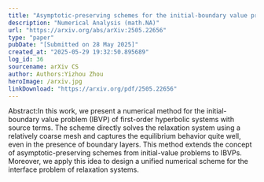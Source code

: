 ```yaml
---
title: "Asymptotic-preserving schemes for the initial-boundary value problem of hyperbolic relaxation systems"
description: "Numerical Analysis (math.NA)"
url: "https://arxiv.org/abs/arXiv:2505.22656"
type: "paper"
pubDate: "[Submitted on 28 May 2025]"
created_at: "2025-05-29 19:32:50.895689"
log_id: 36
sourcename: arXiv CS
author: Authors:Yizhou Zhou
heroImage: /arxiv.jpg
linkDownload: "https://arxiv.org/pdf/2505.22656"
---
```


Abstract:In this work, we present a numerical method for the initial-boundary value problem (IBVP) of first-order hyperbolic systems with source terms. The scheme directly solves the relaxation system using a relatively coarse mesh and captures the equilibrium behavior quite well, even in the presence of boundary layers. This method extends the concept of asymptotic-preserving schemes from initial-value problems to IBVPs. Moreover, we apply this idea to design a unified numerical scheme for the interface problem of relaxation systems.
